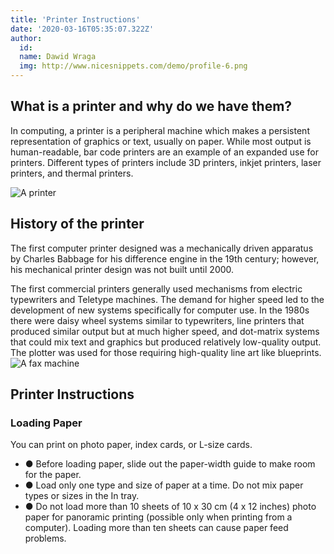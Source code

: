 ```yaml
---
title: 'Printer Instructions'
date: '2020-03-16T05:35:07.322Z'
author:
  id:
  name: Dawid Wraga
  img: http://www.nicesnippets.com/demo/profile-6.png
---
```


## What is a printer and why do we have them?

In computing, a printer is a peripheral machine which makes a persistent representation of graphics or text, usually on paper. While most output is human-readable, bar code printers are an example of an expanded use for printers. Different types of printers include 3D printers, inkjet printers, laser printers, and thermal printers.

![A printer](https://upload.wikimedia.org/wikipedia/commons/thumb/d/d2/Royal_lettermaster_printing.jpg/220px-Royal_lettermaster_printing.jpg)

## History of the printer

The first computer printer designed was a mechanically driven apparatus by Charles Babbage for his difference engine in the 19th century; however, his mechanical printer design was not built until 2000.

The first commercial printers generally used mechanisms from electric typewriters and Teletype machines. The demand for higher speed led to the development of new systems specifically for computer use. In the 1980s there were daisy wheel systems similar to typewriters, line printers that produced similar output but at much higher speed, and dot-matrix systems that could mix text and graphics but produced relatively low-quality output. The plotter was used for those requiring high-quality line art like blueprints.
![A fax machine](https://upload.wikimedia.org/wikipedia/commons/thumb/6/62/Panasonic_KX-F90.jpg/260px-Panasonic_KX-F90.jpg)

## Printer Instructions

### Loading Paper

You can print on photo paper, index cards, or L-size cards.

- ● Before loading paper, slide out the paper-width guide to make room for the paper.
- ● Load only one type and size of paper at a time. Do not mix paper types or sizes in
  the In tray.
- ● Do not load more than 10 sheets of 10 x 30 cm (4 x 12 inches) photo paper for
  panoramic printing (possible only when printing from a computer). Loading more
  than ten sheets can cause paper feed problems.
